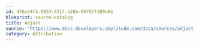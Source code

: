 ```yaml
---
id: 476e34f4-6933-431f-a28b-09797f189d04
blueprint: source-catalog
title: Adjust
source: 'https://www.docs.developers.amplitude.com/data/sources/adjust'
category: Attribution
---
```

